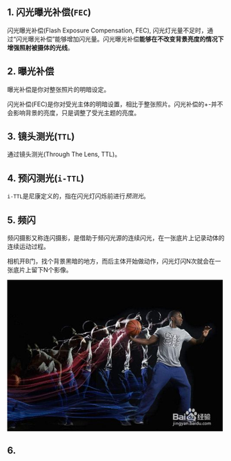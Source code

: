 ## 1. 闪光曝光补偿(`FEC`)

闪光曝光补偿(Flash Exposure Compensation, FEC), 闪光灯光量不足时，通过“闪光曝光补偿”能够增加闪光量。闪光曝光补偿**能够在不改变背景亮度的情况下增强照射被摄体的光线**。

## 2. 曝光补偿

曝光补偿是你对整张照片的明暗设定。

闪光补偿(FEC)是你对受光主体的明暗设置，相比于整张照片。闪光补偿的+-并不会影响背景的亮度，只是调整了受光主题的亮度。

## 3. 镜头测光(`TTL`)

通过镜头测光(Through The Lens, TTL)。

## 4. 预闪测光(`i-TTL`)

`i-TTL`是尼康定义的，指在闪光灯闪烁前进行*预测光*。

## 5. 频闪

频闪摄影又称连闪摄影，是借助于频闪光源的连续闪光，在一张底片上记录动体的连续运动过程。

相机开B门，找个背景黑暗的地方，而后主体开始做动作，闪光灯闪N次就会在一张底片上留下N个影像。

![img](./pinshan.jpeg)

## 6. 